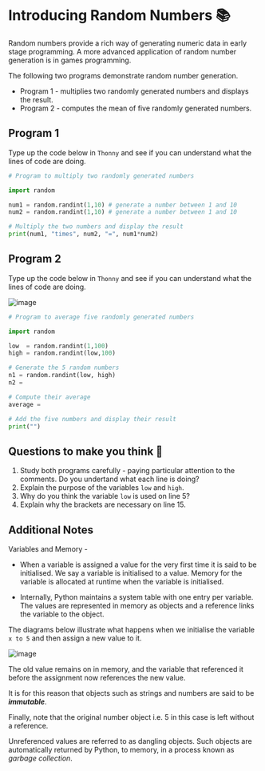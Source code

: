 # Introducing Random Numbers 📚

Random numbers provide a rich way of generating numeric data in early stage 
programming. A more advanced application of random number generation is in games programming.

The following two programs demonstrate random number generation.


- Program 1 - multiplies two randomly generated numbers and displays the result.
- Program 2 - computes the mean of five randomly generated numbers.

## Program 1
Type up the code below in `Thonny` and see if you can understand what the lines of code are doing.

````py
# Program to multiply two randomly generated numbers

import random

num1 = random.randint(1,10) # generate a number between 1 and 10
num2 = random.randint(1,10) # generate a number between 1 and 10

# Multiply the two numbers and display the result
print(num1, "times", num2, "=", num1*num2)
````

## Program 2
Type up the code below in `Thonny` and see if you can understand what the lines of code are doing.

![image](https://github.com/user-attachments/assets/6d804f1d-9ee1-47c1-8106-bf7405db249c)


````py
# Program to average five randomly generated numbers

import random

low  = random.randint(1,100)    
high = random.randint(low,100)

# Generate the 5 random numbers
n1 = random.randint(low, high)
n2 = 

# Compute their average
average = 

# Add the five numbers and display their result
print("")
````




  ## Questions to make you think 🤔
  1. Study both programs carefully - paying particular attention to the comments. Do you undertand what each line is doing?
  2. Explain the purpose of the variables `low` and `high`.
  3. Why do you think the variable `low` is used on line 5?
  4. Explain why the brackets are necessary on line 15.


## Additional Notes
Variables and Memory -

  - When a variable is assigned a value for the very first time it is said to be initialised. We say a variable is initialised to a value. Memory for the variable is allocated at runtime when the variable is initialised.

  - Internally, Python maintains a system table with one entry per variable. The values are represented in memory as objects and a reference links the variable to the object.

The diagrams below illustrate what happens when we initialise the variable `x to 5` and then assign a new value to it.

![image](https://github.com/user-attachments/assets/f10a4555-422b-4b19-a4bc-452305bf4bf0)


The old value remains on in memory, and the variable that referenced it before the assignment now references the new value. 

It is for this reason that objects such as strings and numbers are said to be ***immutable***. 

Finally, note that the original number object i.e. 5 in this case is left without a reference. 

Unreferenced values are referred to as dangling objects. Such objects are automatically returned by Python, to memory, in a process known as *garbage collection*.






  
